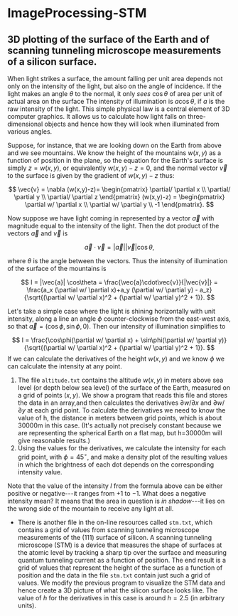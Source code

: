 # ImageProcessing-STM
## 3D plotting of the surface of the Earth and of scanning tunneling microscope measurements of a silicon surface.

When light strikes a surface, the amount falling per unit area
depends not only on the intensity of the light, but also on the angle of
incidence.  If the light makes an angle $\theta$ to the normal, it only
*sees* $\cos\theta$ of area per unit of actual area on the surface
The intensity of illumination is $a\cos\theta$, if $a$ is the raw
intensity of the light.  This simple physical law is a central element of
3D computer graphics.  It allows us to calculate how light falls on
three-dimensional objects and hence how they will look when illuminated
from various angles.

Suppose, for instance, that we are looking down on the Earth from above and
we see mountains.  We know the height of the mountains $w(x,y)$ as a
function of position in the plane, so the equation for the Earth's
surface is simply $z=w(x,y)$, or equivalently $w(x,y)-z=0$, and the normal
vector $\vec{v}$ to the surface is given by the gradient of $w(x,y)-z$
thus:

$$
\vec{v} =
\nabla (w(x,y)-z)= \begin{pmatrix}
                  \partial/ \partial x \\
                  \partial/ \partial y \\
                  \partial/ \partial z
                \end{pmatrix}
                (w(x,y)-z)
              = \begin{pmatrix}
                  \partial w/ \partial x \\
                  \partial w/ \partial y \\
                  -1
                \end{pmatrix}.
$$

Now suppose we have light coming in represented by a vector $\vec{a}$ with
magnitude equal to the intensity of the light.  Then the dot product of the
vectors $\vec{a}$ and $\vec{v}$ is

$$
\vec{a}\cdot\vec{v} = |\vec{a}||\vec{v}|\cos\theta,
$$

where $\theta$ is the angle between the vectors.  Thus the intensity of
illumination of the surface of the mountains is

$$
I = |\vec{a}| \cos\theta = \frac{\vec{a}\cdot\vec{v}}{|\vec{v}|}
  = \frac{a_x (\partial w/ \partial x)+a_y (\partial w/ \partial y) - a_z}{\sqrt{(\partial w/ \partial x)^2 + (\partial w/ \partial y)^2 + 1}}.
$$

Let's take a simple case where the light is shining horizontally with unit
intensity, along a line an angle $\phi$ counter-clockwise from the
east-west axis, so that $\vec{a}=(\cos\phi,\sin\phi,0)$.  Then our
intensity of illumination simplifies to

$$
I = \frac{\cos\phi(\partial w/ \partial x) + \sin\phi(\partial w/ \partial y)}{\sqrt{(\partial w/ \partial x)^2 + (\partial w/ \partial y)^2 + 1}}.
$$
If we can calculate the derivatives of the height $w(x,y)$ and we
know $\phi$ we can calculate the intensity at any point.


1. The file
  `altitude.txt` contains the altitude $w(x,y)$ in meters above
  sea level (or depth below sea level) of the surface of the Earth,
  measured on a grid of points $(x,y)$. We show a program that reads this
  file and stores the data in an array,and then calculates the derivatives
  $\partial w/\partial x$ and $\partial w/\partial y$ at each grid point.
  To calculate
  the derivatives we need to know the value of h, the distance in
  meters between grid points, which is about 30000m in this case.
  (It's actually not precisely constant because we are representing the
  spherical Earth on a flat map, but h=30000m will give reasonable
  results.)
2. Using the values for the derivatives, we calculate the intensity
  for each grid point, with $\phi=45^\circ$, and make a density plot of the
  resulting values in which the brightness of each dot depends on the
  corresponding intensity value. 

Note that the value of the intensity $I$ from the formula above can be either positive or negative---it ranges from $+1$ to $-1$.  What does a negative intensity mean?  It means that the area in question is *in shadow*---it lies on the wrong side of the mountain to receive any light at all.  

* There is another file in the on-line resources called `stm.txt`,
  which contains a grid of values from scanning tunneling microscope
  measurements of the (111) surface of silicon.  A scanning
  tunneling microscope (STM) is a device that measures the shape of
  surfaces at the atomic level by tracking a sharp tip over the surface and
  measuring quantum tunneling current as a function of position.  The end
  result is a grid of values that represent the height of the surface as a
  function of position and the data in the file `stm.txt` contain just
  such a grid of values.  We modify the previous program to visualize
  the STM data and hence create a 3D picture of what the silicon
  surface looks like.  The value of $h$ for the derivatives in this case is
  around $h=2.5$ (in arbitrary units).

